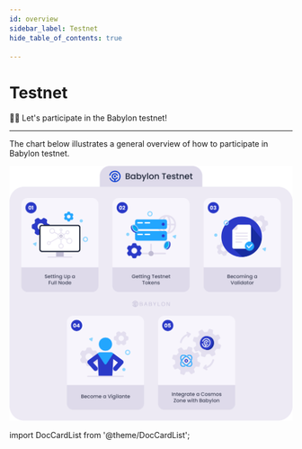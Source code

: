```yaml
---
id: overview
sidebar_label: Testnet
hide_table_of_contents: true

---
```


# Testnet

🙋‍♂️ Let's participate in the Babylon testnet!

---
The chart below illustrates a general overview of how to participate in Babylon testnet.

![TestNet](./images/TestNet.png)

import DocCardList from '@theme/DocCardList';

<DocCardList />

